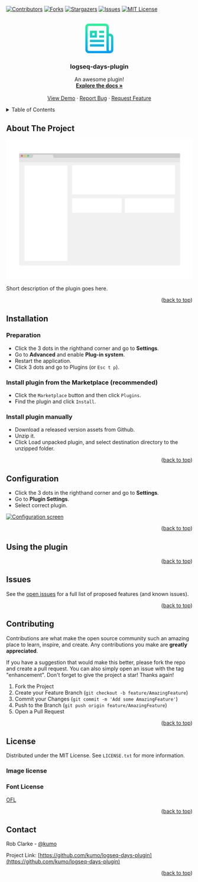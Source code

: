 <div id="top"></div>
<!--
*** Thanks for checking out the logseq-days-plugin. If you have a suggestion
*** that would make this better, please fork the repo and create a pull request
*** or simply open an issue with the tag "enhancement".
*** Don't forget to give the project a star!
*** Thanks again! Now go create something AMAZING! :D
-->



<!-- PROJECT SHIELDS -->
<!--
*** I'm using markdown "reference style" links for readability.
*** Reference links are enclosed in brackets [ ] instead of parentheses ( ).
*** See the bottom of this document for the declaration of the reference variables
*** for contributors-url, forks-url, etc. This is an optional, concise syntax you may use.
*** https://www.markdownguide.org/basic-syntax/#reference-style-links
-->
[![Contributors][contributors-shield]][contributors-url]
[![Forks][forks-shield]][forks-url]
[![Stargazers][stars-shield]][stars-url]
[![Issues][issues-shield]][issues-url]
[![MIT License][license-shield]][license-url]


<!-- PROJECT LOGO -->
<br />
<div align="center">
  <a href="https://github.com/kumo/logseq-days-plugin">
    <img src="images/icon.png" alt="Logo" width="80" height="80">
  </a>

  <h3 align="center">logseq-days-plugin</h3>

  <p align="center">
    An awesome plugin!
    <br />
    <a href="https://github.com/kumo/logseq-days-plugin"><strong>Explore the docs »</strong></a>
    <br />
    <br />
    <a href="https://github.com/kumo/logseq-days-plugin">View Demo</a>
    ·
    <a href="https://github.com/kumo/logseq-days-plugin/issues">Report Bug</a>
    ·
    <a href="https://github.com/kumo/logseq-days-plugin/issues">Request Feature</a>
  </p>
</div>


<!-- TABLE OF CONTENTS -->
<details>
  <summary>Table of Contents</summary>
  <ol>
    <li><a href="#about-the-project">About The Project</a></li>
    <li><a href="#installation">Installation</a></li>
    <li><a href="#configuration">Configuration</a></li>
    <li><a href="#using-the-plugin">Using the plugin</a></li>
    <li><a href="#issues">Issues</a></li>
    <li><a href="#contributing">Contributing</a></li>
    <li><a href="#license">License</a></li>
    <li><a href="#contact">Contact</a></li>
    <li><a href="#acknowledgments">Acknowledgments</a></li>
  </ol>
</details>


<!-- ABOUT THE PROJECT -->
## About The Project

[![Product Name Screen Shot][product-screenshot]](https://github.com/kumo/logseq-days-plugin/)

Short description of the plugin goes here.

<p align="right">(<a href="#top">back to top</a>)</p>


<!-- GETTING STARTED -->
## Installation

### Preparation

- Click the 3 dots in the righthand corner and go to **Settings**.
- Go to **Advanced** and enable **Plug-in system**.
- Restart the application.
- Click 3 dots and go to Plugins (or `Esc t p`).

### Install plugin from the Marketplace (recommended) 

- Click the `Marketplace` button and then click `Plugins`.
- Find the plugin and click `Install`.

### Install plugin manually

- Download a released version assets from Github.
- Unzip it.
- Click Load unpacked plugin, and select destination directory to the unzipped folder.



<p align="right">(<a href="#top">back to top</a>)</p>



<!-- Configuration -->
## Configuration

- Click the 3 dots in the righthand corner and go to **Settings**.
- Go to **Plugin Settings**.
- Select correct plugin.

[![Configuration screen][configuration-screenshot]](##configuration)

<p align="right">(<a href="#top">back to top</a>)</p>


<!-- describe how to use the plugin -->
## Using the plugin

<p align="right">(<a href="#top">back to top</a>)</p>


<!-- Issues -->
## Issues

See the [open issues](https://github.com/kumo/logseq-days-plugin/issues) for a full list of proposed features (and known issues).

<p align="right">(<a href="#top">back to top</a>)</p>



<!-- CONTRIBUTING -->
## Contributing

Contributions are what make the open source community such an amazing place to learn, inspire, and create. Any contributions you make are **greatly appreciated**.

If you have a suggestion that would make this better, please fork the repo and create a pull request. You can also simply open an issue with the tag "enhancement".
Don't forget to give the project a star! Thanks again!

1. Fork the Project
2. Create your Feature Branch (`git checkout -b feature/AmazingFeature`)
3. Commit your Changes (`git commit -m 'Add some AmazingFeature'`)
4. Push to the Branch (`git push origin feature/AmazingFeature`)
5. Open a Pull Request

<p align="right">(<a href="#top">back to top</a>)</p>



<!-- LICENSE -->
## License

Distributed under the MIT License. See `LICENSE.txt` for more information.

### Image license

### Font License

[OFL](./OFL.txt)

<p align="right">(<a href="#top">back to top</a>)</p>



<!-- CONTACT -->
## Contact

Rob Clarke - [@kumo](https://twitter.com/kumo) 

Project Link: [https://github.com/kumo/logseq-days-plugin](https://github.com/kumo/logseq-days-plugin)

<p align="right">(<a href="#top">back to top</a>)</p>


<!-- MARKDOWN LINKS & IMAGES -->
<!-- https://www.markdownguide.org/basic-syntax/#reference-style-links -->
[contributors-shield]: https://img.shields.io/github/contributors/kumo/logseq-days-plugin.svg?style=for-the-badge
[contributors-url]: https://github.com/kumo/logseq-days-plugin/graphs/contributors
[forks-shield]: https://img.shields.io/github/forks/kumo/logseq-days-plugin.svg?style=for-the-badge
[forks-url]: https://github.com/kumo/logseq-days-plugin/network/members
[stars-shield]: https://img.shields.io/github/stars/kumo/logseq-days-plugin.svg?style=for-the-badge
[stars-url]: https://github.com/kumo/logseq-days-plugin/stargazers
[issues-shield]: https://img.shields.io/github/issues/kumo/logseq-days-plugin.svg?style=for-the-badge
[issues-url]: https://github.com/kumo/logseq-days-plugin/issues
[license-shield]: https://img.shields.io/github/license/kumo/logseq-days-plugin.svg?style=for-the-badge
[license-url]: https://github.com/kumo/logseq-days-plugin/blob/master/LICENSE.txt
[product-screenshot]: ./images/screenshot.png
[configuration-screenshot]: ./images/configuration.png